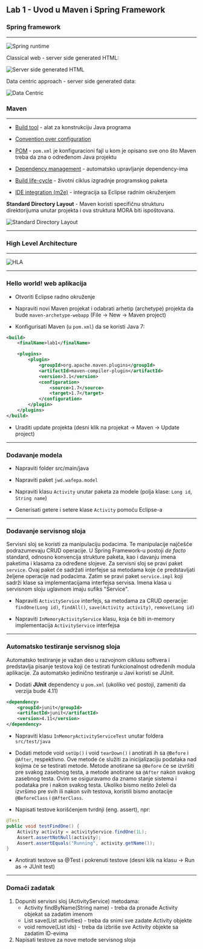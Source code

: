 ## Lab 1 - Uvod u Maven i Spring Framework

### Spring framework
----------------


![Spring runtime](https://cloud.githubusercontent.com/assets/5716823/15799911/0f481b4a-2a6d-11e6-8628-c06eb8cb3764.png) 

Classical web - server side generated HTML:

![Server side generated HTML](https://cloud.githubusercontent.com/assets/5716823/15799916/0f5ce692-2a6d-11e6-8a07-7365753bc98d.png)


Data centric approach - server side generated data:

![Data Centric](https://cloud.githubusercontent.com/assets/5716823/15799914/0f5c1e1a-2a6d-11e6-8ee4-b0bf7e543599.png)


### Maven
-------------------------


*	[Build tool](http://maven.apache.org/users/index.html) - alat za konstrukciju Java programa

*	[Convention over configuration](http://maven.apache.org/guides/introduction/introduction-to-the-standard-directory-layout.html)

*	[POM](http://maven.apache.org/pom.html) - `pom.xml` je konfiguracioni fajl u kom je opisano sve ono što Maven treba da zna o određenom Java projektu

*	[Dependency management](http://maven.apache.org/guides/introduction/introduction-to-dependency-mechanism.html) - automatsko upravljanje dependency-ima

*	[Build life-cycle](http://maven.apache.org/guides/introduction/introduction-to-the-lifecycle.html) - životni ciklus izgradnje programskog paketa

*	[IDE integration (m2e)](https://www.eclipse.org/m2e/) - integracija sa Eclipse radnim okruženjem


**Standard Directory Layout** - Maven koristi specifičnu strukturu direktorijuma unutar projekta i ova struktura MORA biti ispoštovana.

![Standard Directory Layout](http://core0.staticworld.net/images/idge/imported/article/jvw/2005/12/jw-1205-maven1-100156413-orig.gif)

----

### High Level Architecture
-----------------------


![HLA](https://cloud.githubusercontent.com/assets/5716823/15799912/0f59b56c-2a6d-11e6-936e-b3fc3d7a45ec.png)

----

### Hello world! web aplikacija


* Otvoriti Eclipse radno okruženje

* Napraviti novi Maven projekat i odabrati arhetip (archetype) projekta da bude `maven-archetype-webapp` (File -> New -> Maven project)

* Konfigurisati Maven (u `pom.xml`) da se koristi Java 7:

```xml
<build>
	<finalName>lab1</finalName>

	<plugins>
		<plugin>
			<groupId>org.apache.maven.plugins</groupId>
			<artifactId>maven-compiler-plugin</artifactId>
			<version>3.1</version>
			<configuration>
				<source>1.7</source>
				<target>1.7</target>
			</configuration>
		</plugin>
	</plugins>
</build>
```

* Uraditi update projekta (desni klik na projekat -> Maven -> Update project)


----

### Dodavanje modela

* Napraviti folder src/main/java

* Napraviti paket `jwd.wafepa.model`

* Napraviti klasu `Activity` unutar paketa za modele (polja klase: `Long id`, `String name`)

* Generisati getere i setere klase `Activity` pomoću Eclipse-a

----

### Dodavanje servisnog sloja

Servisni sloj se koristi za manipulaciju podacima. Te manipulacije najčešće podrazumevaju CRUD operacije.
U Spring Framework-u postoji *de facto* standard, odnosno konvencija strukture paketa, kao i davanju imena paketima i klasama za određene slojeve.
Za servisni sloj se pravi paket `service`. Ovaj paket će sadržati interfejse sa metodama koje će predstavljati željene operacije nad podacima.
Zatim se pravi paket `service.impl` koji sadrži klase sa implementacijama interfejsa servisa. Imena klasa u servisnom sloju uglavnom imaju sufiks "Service".

* Napraviti `ActivityService` interfejs, sa metodama za CRUD operacije: `findOne(Long id)`, `findAll()`, `save(Activity activity)`, `remove(Long id)`

* Napraviti `InMemoryActivityService` klasu, koja će biti in-memory implementacija `ActivityService` interfejsa

----

### Automatsko testiranje servisnog sloja

Automatsko testiranje je važan deo u razvojnom ciklusu softvera i predstavlja pisanje testova koji će testirati funkcionalnost određenih modula aplikacije.
Za automatsko jedinično testiranje u Javi koristi se JUnit.

* Dodati **JUnit** dependency u `pom.xml` (ukoliko već postoji, zameniti da verzija bude 4.11)

```xml
<dependency>
	<groupId>junit</groupId>
	<artifactId>junit</artifactId>
	<version>4.11</version>
</dependency>
```


* Napraviti klasu `InMemoryActivityServiceTest` unutar foldera `src/test/java`

* Dodati metode void `setUp()` i void `tearDown()` i anotirati ih sa `@Before` i `@After`, respektivno. Ove metode će služiti za inicijalizaciju podataka nad kojima će se testirati metode.
Metode anotirane sa `@Before` će se izvršiti pre svakog zasebnog testa, a metode anotirane sa `@After` nakon svakog zasebnog testa.
Ovim se osiguravamo da znamo stanje sistema i podataka pre i nakon svakog testa. Ukoliko bismo nešto želeli da izvršimo pre svih ili nakon svih testova, koristili bismo anotacije `@BeforeClass` i `@AfterClass`.

* Napisati testove korišćenjem tvrdnji (eng. assert), npr:


```java
@Test
public void testFindOne() {
	Activity activity = activityService.findOne(1L);
	Assert.assertNotNull(activity);
	Assert.assertEquals("Running", activity.getName());
}
```

* Anotirati testove sa @Test i pokrenuti testove (desni klik na klasu -> Run as -> JUnit test)

----

### Domaći zadatak

1. Dopuniti servisni sloj (ActivityService) metodama:
	- Activity findByName(String name) - treba da pronađe Activity objekat sa zadatim imenom
	- List<Activity> save(List<Activity> activities) - treba da snimi sve zadate Activity objekte
	- void remove(List<Long> ids) - treba da izbriše sve Activity objekte sa zadatim ID-evima
2. Napisati testove za nove metode servisnog sloja
